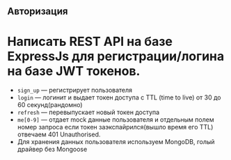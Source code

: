 ## Авторизация 
# Написать REST API на базе ExpressJs для регистрации/логина на базе JWT токенов. 
- `sign_up` &mdash; регистрирует пользователя 
- `login` &mdash; логинит и выдает токен доступа с TTL (time to live) от 30 до 60 секунд(рандомно)
- `refresh` &mdash; перевыпускает новый токен доступа 
- `me[0-9]` &mdash; отдает mock данные пользователя и отдельным полем
номер запроса если токен заэкспайрился(вышло время его TTL) отвечаем 401 Unauthorised.
- Для хранения данных пользователя используем MongoDB, голый драйвер без Mongoose
